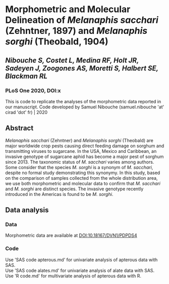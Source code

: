 # Morphometric and Molecular Delineation of _Melanaphis sacchari_ (Zehntner, 1897) and _Melanaphis sorghi_ (Theobald, 1904)
## ***Nibouche S, Costet L, Medina RF, Holt JR, Sadeyen J, Zoogones AS, Moretti S, Halbert SE, Blackman RL***

### PLoS One 2020, DOI:x

This is code to replicate the analyses of the morphometric data reported in our manuscript.  Code developed by Samuel Nibouche (samuel.nibouche 'at' cirad 'dot' fr) | 2020

## Abstract

*Melanaphis sacchari* (Zehntner) and *Melanaphis sorghi* (Theobald) are major worldwide crop pests causing direct feeding damage on sorghum and transmitting viruses to sugarcane. In the USA, Mexico and Caribbean, an invasive genotype of sugarcane aphid has become a major pest of sorghum since 2013. The taxonomic status of *M. sacchari* varies among authors. Some consider that the species *M. sorghi* is a synonym of *M. sacchari*, despite no formal study demonstrating this synonymy. In this study, based on the comparison of samples collected from the whole distribution area, we use both morphometric and molecular data to confirm that *M. sacchari* and *M. sorghi* are distinct species. The invasive genotype recently introduced in the Americas is found to be *M. sorghi*.

## Data analysis
### Data
Morphometric data are available at [DOI:10.18167/DVN1/PDPDS4](http://dx.doi.org/10.18167/DVN1/PDPDS4)
### Code
Use 'SAS code apterous.md' for univariate analysis of apterous data with SAS.<br />
Use 'SAS code alates.md' for univariate analysis of alate data with SAS.<br />
Use 'R code.md' for multivariate analysis of apterous data with R.
